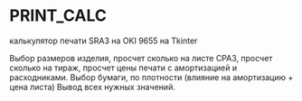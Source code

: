 # PRINT_CALC
калькулятор печати SRA3 на OKI 9655 
на Tkinter

Выбор размеров изделия, просчет сколько на листе СРА3, просчет сколько на тираж, просчет цены печати с амортизацией и расходниками. 
Выбор бумаги, по плотности (влияние на амортизацию + цена листа)
Вывод всех нужных значений.
